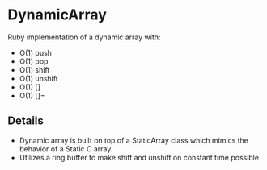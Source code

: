 # DynamicArray

Ruby implementation of a dynamic array with:
- O(1) push
- O(1) pop
- O(1) shift
- O(1) unshift
- O(1) []
- O(1) []=

## Details

- Dynamic array is built on top of a StaticArray class which mimics the behavior of a Static C array.
- Utilizes a ring buffer to make shift and unshift on constant time possible
